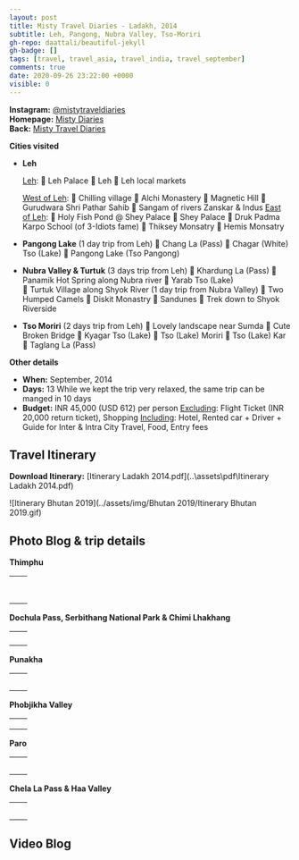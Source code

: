 ```yaml
---
layout: post
title: Misty Travel Diaries - Ladakh, 2014
subtitle: Leh, Pangong, Nubra Valley, Tso-Moriri 
gh-repo: daattali/beautiful-jekyll
gh-badge: []
tags: [travel, travel_asia, travel_india, travel_september]
comments: true
date: 2020-09-26 23:22:00 +0000
visible: 0
---
```


**Instagram:** [@mistytraveldiaries](https://www.instagram.com/mistytraveldiaries/)                
**Homepage:** [Misty Diaries](https://tarunpreetkaur.com/)                
**Back:** [Misty Travel Diaries](https://tarunpreetkaur.com/Misty-Travel-Diaries.html)



**Cities visited**

* **Leh**<br />

  <u>Leh</u>:
   Leh Palace
   Leh 
   Leh local markets

  <u>West of Leh</u>:
   Chilling village
   Alchi Monastery
   Magnetic Hill
   Gurudwara Shri Pathar Sahib
   Sangam of rivers Zanskar & Indus
  <u>East of Leh</u>:
   Holy Fish Pond @ Shey Palace
   Shey Palace
   Druk Padma Karpo School (of 3-Idiots fame)
   Thiksey Monsatry
   Hemis Monsatry

* **Pangong Lake** (1 day trip from Leh)
   Chang La (Pass)
   Chagar (White) Tso (Lake)
   Pangong Lake (Tso Pangong)

* **Nubra Valley & Turtuk** (3 days trip from Leh)
   Khardung La (Pass)
   Panamik Hot Spring along Nubra river
   Yarab Tso (Lake)<br /> Turtuk Village along Shyok River (1 day trip from Nubra Valley)
   Two Humped Camels
   Diskit Monastry
   Sandunes
   Trek down to Shyok Riverside

* **Tso Moriri** (2 days trip from Leh)
   Lovely landscape near Sumda
   Cute Broken Bridge
   Kyagar Tso (Lake)
   Tso (Lake) Moriri
   Tso (Lake) Kar
   Taglang La (Pass)

**Other details**

* **When:** September, 2014
* **Days:** 13
   While we kept the trip very relaxed, the same trip can be manged in 10 days
* **Budget:** INR 45,000 (USD 612) per person
   <u>Excluding</u>: Flight Ticket (INR 20,000 return ticket), Shopping 
   <u>Including</u>: Hotel, Rented car + Driver + Guide for Inter & Intra City Travel, Food, Entry fees



## Travel Itinerary

**Download Itinerary:**    [Itinerary Ladakh 2014.pdf](..\assets\pdf\Itinerary Ladakh 2014.pdf) 

![Itinerary Bhutan 2019](../assets/img/Bhutan 2019/Itinerary Bhutan 2019.gif)



## Photo Blog & trip details

**Thimphu**

|      |      |
| :--- | ---- |
|      |      |
|      |      |
|      |      |
|      |      |
|      |      |
|      |      |
|      |      |
|      |      |



**Dochula Pass, Serbithang National Park & Chimi Lhakhang**

|      |      |
| :--- | :--- |
|      |      |
|      |      |
|      |      |
|      |      |

**Punakha**

|      |      |
| :--- | :--- |
|      |      |
|      |      |
|      |      |
|      |      |
|      |      |



**Phobjikha Valley**

|      |      |
| :--- | :--- |
|      |      |
|      |      |
|      |      |



**Paro**

|      |      |
| :--- | :--- |
|      |      |
|      |      |
|      |      |
|      |      |
|      |      |



**Chela La Pass & Haa Valley**

|      |      |
| :--- | :--- |
|      |      |
|      |      |
|      |      |
|      |      |
|      |      |





## Video Blog



